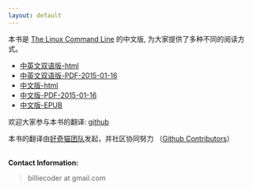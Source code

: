 ```yaml
---
layout: default
---
```

本书是 [The Linux Command Line](http://linuxcommand.org/) 的中文版,
为大家提供了多种不同的阅读方式。

* [中英文双语版-html](book)
* [中英文双语版-PDF-2015-01-16](http://pan.baidu.com/s/1pJ4zcVL)
* [中文版-html](book/zh)
* [中文版-PDF-2015-01-16](http://pan.baidu.com/s/1i3rKcELF)
* [中文版-EPUB](http://billie66.gitbooks.io/tlcl-cn/)

欢迎大家参与本书的翻译: [github](https://github.com/billie66/TLCL)

<p>
本书的翻译由<a href="http://haoqicat.com/about/team">好奇猫团队</a>发起，并社区协同努力
（<a href="https://github.com/billie66/TLCL/graphs/contributors">Github Contributors</a>）
</p>

<p><br /><b>Contact Information:</b></p>

<blockquote>
<p>billiecoder at gmail.com</p>
</blockquote>
